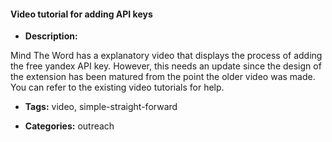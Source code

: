 #### Video tutorial for adding API keys

- **Description:**

Mind The Word has a explanatory video that displays the process of adding the free yandex API key. However, this needs an update since the design of the extension has been matured from the point the older video was made. You can refer to the existing video tutorials for help. 

- **Tags:** video, simple-straight-forward

- **Categories:** outreach